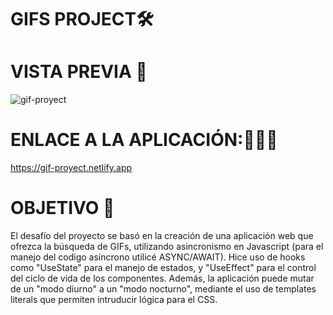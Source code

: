 # GIFS  PROJECT🛠


# VISTA PREVIA 👀

![gif-proyect](https://user-images.githubusercontent.com/83677143/133338833-e3148361-3259-42a2-a31c-929134ae5f93.gif)



# ENLACE A LA APLICACIÓN:👨🏽‍💻

https://gif-proyect.netlify.app


# OBJETIVO 🏅

 El desafío del proyecto se basó en la creación de una aplicación web que ofrezca la búsqueda de GIFs, utilizando asincronismo en Javascript (para el manejo del codigo asíncrono utilicé ASYNC/AWAIT). Hice uso de hooks como "UseState" para el manejo de estados, y "UseEffect" para el control del ciclo de vida de los componentes. 
 Además, la aplicación puede mutar de un "modo diurno" a un "modo nocturno", mediante el uso de templates literals que permiten intruducir lógica para el CSS.
